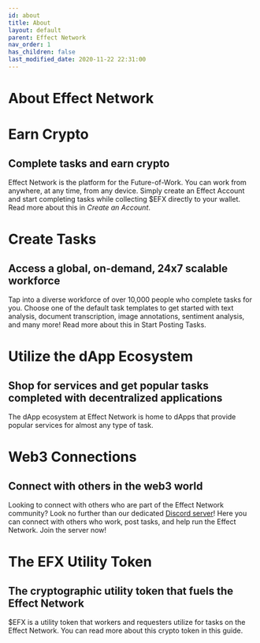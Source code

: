```yaml
---
id: about
title: About
layout: default
parent: Effect Network
nav_order: 1
has_children: false
last_modified_date: 2020-11-22 22:31:00
---
```


# About Effect Network

# Earn Crypto

## Complete tasks and earn crypto

Effect Network is the platform for the Future-of-Work. You can work from anywhere, at any time, from any device. Simply create an Effect Account and start completing tasks while collecting $EFX directly to your wallet. Read more about this in *Create an Account*.

# Create Tasks

## Access a global, on-demand, 24x7 scalable workforce

Tap into a diverse workforce of over 10,000 people who complete tasks for you. Choose one of the default task templates to get started with text analysis, document transcription, image annotations, sentiment analysis, and many more! Read more about this in Start Posting Tasks.

# Utilize the dApp Ecosystem

## Shop for services and get popular tasks completed with decentralized applications

The dApp ecosystem at Effect Network is home to dApps that provide popular services for almost any type of task.

# Web3 Connections

## Connect with others in the web3 world

Looking to connect with others who are part of the Effect Network community? Look no further than our dedicated [Discord server](http://discord.gg/effectnetwork)! Here you can connect with others who work, post tasks, and help run the Effect Network. Join the server now!

# The EFX Utility Token

## The cryptographic utility token that fuels the Effect Network

$EFX is a utility token that workers and requesters utilize for tasks on the Effect Network. You can read more about this crypto token in this guide.
